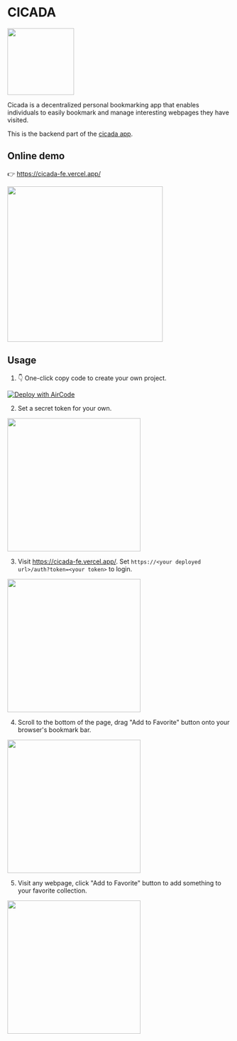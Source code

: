 # CICADA

<img src="https://pkxfpp.hk.aircodecdn.com/noun-origami-cicada-1572394.1690266256879_gbh9itgdkn.svg" width="150">

Cicada is a decentralized personal bookmarking app that enables individuals to easily bookmark and manage interesting webpages they have visited.

This is the backend part of the [cicada app](https://github.com/cicada-labs/cicada).

## Online demo

👉 https://cicada-fe.vercel.app/

<img src="https://aircode-yvo.b-cdn.net/resource/1691664165236-vgxsswpor1g.jpg" width="350">

## Usage

1. 👇 One-click copy code to create your own project.

[![Deploy with AirCode](https://aircode.io/aircode-deploy-button.svg)](https://aircode.io/dashboard?owner=AirCodeLabs&repo=aircode&branch=main&path=examples%2Fcicada&appname=cicada)

2. Set a secret token for your own.

<img src="https://aircode-yvo.b-cdn.net/resource/1691662518944-odfw4zuulq.jpg" width="300">

3. Visit https://cicada-fe.vercel.app/. Set `https://<your deployed url>/auth?token=<your token>` to login.

<img src="https://aircode-yvo.b-cdn.net/resource/1691662657282-5k7zhkf3d9.jpg" width="300">

4. Scroll to the bottom of the page, drag "Add to Favorite" button onto your browser's bookmark bar.

<img src="https://aircode-yvo.b-cdn.net/resource/1691662783617-htgs1ft72ob.jpg" width="300">

5. Visit any webpage, click "Add to Favorite" button to add something to your favorite collection.

<img src="https://aircode-yvo.b-cdn.net/resource/1-rwlaryuibhl.jpg" width="300">
